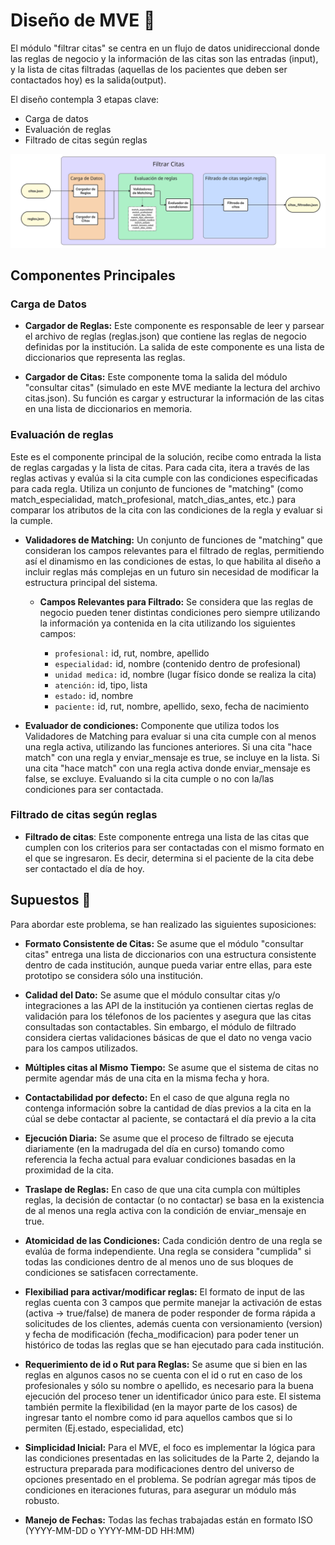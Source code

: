 
# Diseño de MVE 🌟

El módulo "filtrar citas" se centra en un flujo de datos unidireccional donde las reglas de negocio y la información de las citas son las entradas (input), y la lista de citas filtradas (aquellas de los pacientes que deben ser contactados hoy) es la salida(output). 

El diseño contempla 3 etapas clave:
 - Carga de datos
 - Evaluación de reglas 
 - Filtrado de citas según reglas

![Diseño de MVE](/assets/imgs/MVE.png)

## Componentes Principales

### Carga de Datos

- **Cargador de Reglas:** Este componente es responsable de leer y parsear el archivo de reglas (reglas.json) que contiene las reglas de negocio definidas por la institución. La salida de este componente es una lista de diccionarios que representa las reglas.

- **Cargador de Citas:** Este componente toma la salida del módulo "consultar citas" (simulado en este MVE mediante la lectura del archivo citas.json). Su función es cargar y estructurar la información de las citas en una lista de diccionarios en memoria.

### Evaluación de reglas 

Este es el componente principal de la solución, recibe como entrada la lista de reglas cargadas y la lista de citas. Para cada cita, itera a través de las reglas activas y evalúa si la cita cumple con las condiciones especificadas para cada regla. Utiliza un conjunto de funciones de "matching" (como match_especialidad, match_profesional, match_dias_antes, etc.) para comparar los atributos de la cita con las condiciones de la regla y evaluar si la cumple.

- **Validadores de Matching:** Un conjunto de funciones de "matching" que consideran los campos relevantes para el filtrado de reglas, permitiendo así el dinamismo en las condiciones de estas, lo que habilita al diseño a incluir reglas más complejas en un futuro sin necesidad de modificar la estructura principal del sistema.
  
  - **Campos Relevantes para Filtrado:** Se considera que las reglas de negocio pueden tener distintas condiciones pero siempre utilizando la información ya contenida en la cita utilizando los siguientes campos: 

    - `profesional:` id, rut, nombre, apellido
    - `especialidad:` id, nombre (contenido dentro de profesional)
    - `unidad medica:` id, nombre (lugar físico donde se realiza la cita)
    - `atención:` id, tipo, lista
    - `estado:` id, nombre
    - `paciente:` id, rut, nombre, apellido, sexo, fecha de nacimiento
  
- **Evaluador de condiciones:** Componente que utiliza todos los Validadores de Matching para evaluar si una cita cumple con al menos una regla activa, utilizando las funciones anteriores. Si una cita "hace match" con una regla y enviar_mensaje es true, se incluye en la lista. Si una cita "hace match" con una regla activa donde enviar_mensaje es false, se excluye. Evaluando si la cita cumple o no con la/las condiciones para ser contactada. 


### Filtrado de citas según reglas  

- **Filtrado de citas**: Este componente entrega una lista de las citas que cumplen con los criterios para ser contactadas con el mismo formato en el que se ingresaron. Es decir, determina si el paciente de la cita debe ser contactado el día de hoy. 

## Supuestos 🤔

Para abordar este problema, se han realizado las siguientes suposiciones:

- **Formato Consistente de Citas:** Se asume que el módulo "consultar citas" entrega una lista de diccionarios con una estructura consistente dentro de cada institución, aunque pueda variar entre ellas, para este prototipo se considera sólo una institución. 

- **Calidad del Dato:** Se asume que el módulo consultar citas y/o integraciones a las API de la institución ya contienen ciertas reglas de validación para los télefonos de los pacientes y asegura que las citas consultadas son contactables. Sin embargo, el módulo de filtrado considera ciertas validaciones básicas de que el dato no venga vacio para los campos utilizados.

- **Múltiples citas al Mismo Tiempo:** Se asume que el sistema de citas no permite agendar más de una cita en la misma fecha y hora.

- **Contactabilidad por defecto:** En el caso de que alguna regla no contenga información sobre la cantidad de días previos a la cita en la cúal se debe contactar al paciente, se contactará el día previo a la cita

- **Ejecución Diaria:** Se asume que el proceso de filtrado se ejecuta diariamente (en la madrugada del día en curso) tomando como referencia la fecha actual para evaluar condiciones basadas en la proximidad de la cita.

- **Traslape de Reglas:** En caso de que una cita cumpla con múltiples reglas, la decisión de contactar (o no contactar) se basa en la existencia de al menos una regla activa con la condición de enviar_mensaje en true.

- **Atomicidad de las Condiciones:** Cada condición dentro de una regla se evalúa de forma independiente. Una regla se considera "cumplida" si todas las condiciones dentro de al menos uno de sus bloques de condiciones se satisfacen correctamente.

- **Flexibiliad para activar/modificar reglas:** El formato de input de las reglas cuenta con 3 campos que permite manejar la activación de estas (activa -> true/false) de manera de poder responder de forma rápida a solicitudes de los clientes, además cuenta con versionamiento (version) y fecha de modificación (fecha_modificacion) para poder tener un histórico de todas las reglas que se han ejecutado para cada institución. 

- **Requerimiento de id o Rut para Reglas:** Se asume que si bien en las reglas en algunos casos no se cuenta con el id o rut en caso de los profesionales y sólo su nombre o apellido, es necesario para la buena ejecución del proceso tener un identificador único para este. El sistema también permite la flexibilidad (en la mayor parte de los casos) de ingresar tanto el nombre como id para aquellos cambos que si lo permiten (Ej.estado, especialidad, etc)
 
- **Simplicidad Inicial:** Para el MVE, el foco es implementar la lógica para las condiciones presentadas en las solicitudes de la Parte 2, dejando la estructura preparada para modificaciones dentro del universo de opciones presentado en el problema. Se podrían agregar más tipos de condiciones en iteraciones futuras, para asegurar un módulo más robusto.
  
- **Manejo de Fechas:** Todas las fechas trabajadas están en formato ISO (YYYY-MM-DD o YYYY-MM-DD HH:MM)
